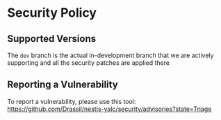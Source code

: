 # Security Policy

## Supported Versions

The `dev` branch is the actual in-development branch that we are actively supporting and all the security patches are applied there

## Reporting a Vulnerability

To report a vulnerability, please use this tool: https://github.com/Drassil/nestjs-yalc/security/advisories?state=Triage
